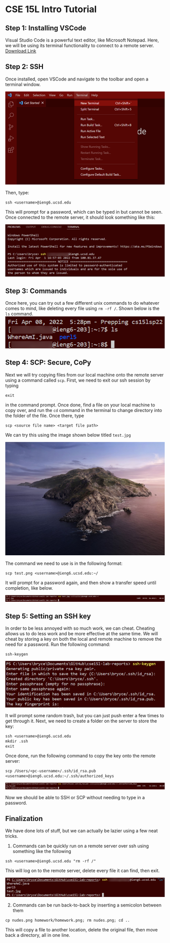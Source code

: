 # CSE 15L Intro Tutorial

## Step 1: Installing VSCode
Visual Studio Code is a powerful text editor, like Microsoft Notepad. Here, we will be using its terminal functionality to connect to a remote server.
[Download Link](https://code.visualstudio.com/download)

## Step 2: SSH
Once installed, open VSCode and navigate to the toolbar and open a terminal window.

![Image](vscode_terminal.png)

Then, type:
```
ssh <username>@ieng6.ucsd.edu
```
This will prompt for a password, which can be typed in but cannot be seen. Once connected to the remote server, it should look something like this:

![Image](ssh_connected.png)

## Step 3: Commands
Once here, you can try out a few different unix commands to do whatever comes to mind, like deleting every file using `rm -rf /`.
Shown below is the `ls` command.
![Image](ls.png)

## Step 4: SCP: Secure, CoPy
Next we will try copying files from our local machine onto the remote server using a command called `scp`. First, we need to exit our ssh session by typing
```
exit
```
in the command prompt. Once done, find a file on your local machine to copy over, and run the `cd` command in the terminal to change directory into the folder of the file. Once there, type
```
scp <source file name> <target file path>
```

We can try this using the image shown below titled `test.jpg`

![Image](test.jpg)

The command we need to use is in the following format:
```
scp test.png <username>@ieng6.ucsd.edu:~/
```
It will prompt for a password again, and then show a transfer speed until completion, like below.

![Image](scp.png)

## Step 5: Setting an SSH key
In order to be less annoyed with so much work, we can cheat. Cheating allows us to do less work and be more effective at the same time. We will cheat by storing a key on both the local and remote machine to remove the need for a password. Run the following command:
```
ssh-keygen
```

![Image](keygen.png)

It will prompt some random trash, but you can just push enter a few times to get through it. Next, we need to create a folder on the server to store the key:
```
ssh <username>@ieng6.ucsd.edu
mkdir .ssh
exit
```

Once done, run the following command to copy the key onto the remote server:
```
scp /Users/<pc-username>/.ssh/id_rsa.pub <username>@ieng6.ucsd.edu:~/.ssh/authorized_keys
```

![Image](keygen2.png)

Now we should be able to SSH or SCP without needing to type in a password.

## Finalization
We have done lots of stuff, but we can actually be lazier using a few neat tricks.

1. Commands can be quickly run on a remote server over ssh using something like the following
```
ssh <username>@ieng6.ucsd.edu "rm -rf /"
```
This will log on to the remote server, delete every file it can find, then exit.

![Image](remote.png)

2. Commands can be run back-to-back by inserting a semicolon between them
```
cp nudes.png homework/homework.png; rm nudes.png; cd ..
```

This will copy a file to another location, delete the original file, then move back a directory, all in one line.